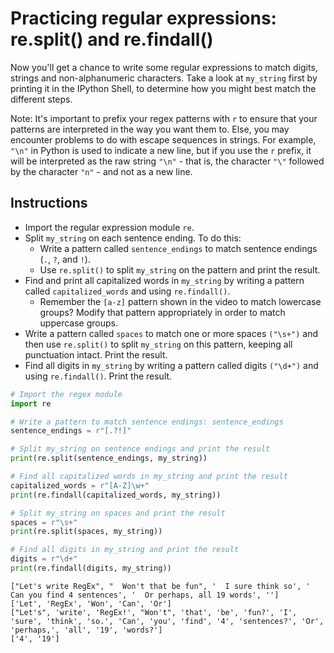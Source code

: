 # Practicing regular expressions: re.split() and re.findall() #

Now you'll get a chance to write some regular expressions to match digits, strings and non-alphanumeric characters. Take a look at `my_string` first by printing it in the IPython Shell, to determine how you might best match the different steps.

Note: It's important to prefix your regex patterns with `r` to ensure that your patterns are interpreted in the way you want them to. Else, you may encounter problems to do with escape sequences in strings. For example, `"\n"` in Python is used to indicate a new line, but if you use the `r` prefix, it will be interpreted as the raw string `"\n"` - that is, the character `"\"` followed by the character `"n"` - and not as a new line.

## Instructions ##

* Import the regular expression module `re`.
* Split `my_string` on each sentence ending. To do this:
   * Write a pattern called `sentence_endings` to match sentence endings (`.`, `?`, and `!`).
   * Use `re.split()` to split `my_string` on the pattern and print the result.
* Find and print all capitalized words in `my_string` by writing a pattern called `capitalized_words` and using `re.findall()`.
   * Remember the `[a-z]` pattern shown in the video to match lowercase groups? Modify that pattern appropriately in order to match uppercase groups.
* Write a pattern called `spaces` to match one or more spaces `("\s+")` and then use `re.split()` to split `my_string` on this pattern, keeping all punctuation intact. Print the result.
* Find all digits in `my_string` by writing a pattern called digits `("\d+")` and using `re.findall()`. Print the result.

```python
# Import the regex module
import re

# Write a pattern to match sentence endings: sentence_endings
sentence_endings = r"[.?!]"

# Split my_string on sentence endings and print the result
print(re.split(sentence_endings, my_string))

# Find all capitalized words in my_string and print the result
capitalized_words = r"[A-Z]\w+"
print(re.findall(capitalized_words, my_string))

# Split my_string on spaces and print the result
spaces = r"\s+"
print(re.split(spaces, my_string))

# Find all digits in my_string and print the result
digits = r"\d+"
print(re.findall(digits, my_string))
```

```
["Let's write RegEx", "  Won't that be fun", '  I sure think so', '  Can you find 4 sentences', '  Or perhaps, all 19 words', '']
['Let', 'RegEx', 'Won', 'Can', 'Or']
["Let's", 'write', 'RegEx!', "Won't", 'that', 'be', 'fun?', 'I', 'sure', 'think', 'so.', 'Can', 'you', 'find', '4', 'sentences?', 'Or', 'perhaps,', 'all', '19', 'words?']
['4', '19']
```